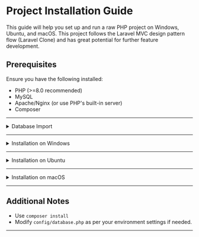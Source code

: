 # Project Installation Guide

This guide will help you set up and run a raw PHP project on Windows, Ubuntu, and macOS. This project follows the Laravel MVC design pattern flow (Laravel Clone) and has great potential for further feature development.

## Prerequisites
Ensure you have the following installed:
- PHP (>=8.0 recommended)
- MySQL
- Apache/Nginx (or use PHP's built-in server)
- Composer

---
<details>
  <summary>Database Import</summary>
  Check file in project root directory
  ![Alt text](https://github.com/sagor-roy/event-management/blob/main/public/assets/src/images/screenshot.jpg)
</details>

---

<details>
  <summary>Installation on Windows</summary>

### 1. Install Required Software
- Download and install [XAMPP](https://www.apachefriends.org/download.html) or [WAMP](https://www.wampserver.com/).
- Alternatively, install PHP, MySQL, and Apache manually.

### 2. Clone the Repository
```sh
 git clone https://github.com/sagor-roy/event-management.git
 cd your-repo
```

### 3. Configure `.env`
Copy `.env.example` to `.env` and update the database configuration.
```sh
APP_NAME = 'Event Management'
APP_ENV = local

DB_HOST = localhost
DB_NAME = 'events_management'
DB_USER = root
DB_PASS = 'your_password'
```
For Production (Hide Server Display Error)
```sh
APP_ENV = production
```
### 4. Start Apache & MySQL
- If using XAMPP, start Apache and MySQL from the XAMPP Control Panel.
- If manually installed, use:
```sh
 php -S localhost:8000 -t public
```

### 5. Import Database
- Open phpMyAdmin (`http://localhost/phpmyadmin`).
- Create a new database and import the `database.sql` file.

### 6. Run the Project
Open a browser and visit:
```sh
 http://localhost/your-project-folder
```
</details>

---

<details>
  <summary>Installation on Ubuntu</summary>

### 1. Install Required Packages
```sh
sudo apt update
sudo apt install apache2 php php-mysql mysql-server unzip
```

### 2. Clone the Repository
```sh
git clone https://github.com/sagor-roy/event-management.git
cd your-repo
```

### 3. Configure `.env` 
Copy `.env.example` to `.env` and update the database configuration.
```sh
APP_NAME = 'Event Management'
APP_ENV = local

DB_HOST = localhost
DB_NAME = 'events_management'
DB_USER = root
DB_PASS = 'your_password'
```
For Production (Hide Server Display Error)
```sh
APP_ENV = production
```
### 4. Set Up MySQL Database
```sh
sudo mysql -u root -p
CREATE DATABASE your_database;
EXIT;
```
Import SQL file:
```sh
mysql -u root -p your_database < database.sql
```

### 5. Configure Apache
```sh
sudo cp -r your-repo /var/www/html/
sudo chmod -R 755 /var/www/html/your-repo
sudo systemctl restart apache2
```

### 6. Run the Project
Open your browser and go to:
```sh
http://localhost/your-repo
```
Or run:
```sh
 php -S localhost:8000 -t public
```
</details>

---

<details>
  <summary>Installation on macOS</summary>

### 1. Install Homebrew (if not installed)
```sh
/bin/bash -c "$(curl -fsSL https://raw.githubusercontent.com/Homebrew/install/HEAD/install.sh)"
```

### 2. Install PHP, MySQL, and Apache
```sh
brew install php mysql apache2
```

### 3. Clone the Repository
```sh
git clone https://github.com/sagor-roy/event-management.git
cd your-repo
```

### 3. Configure `.env`
Copy `.env.example` to `.env` and update the database configuration.
```sh
APP_NAME = 'Event Management'
APP_ENV = local

DB_HOST = localhost
DB_NAME = 'events_management'
DB_USER = root
DB_PASS = 'your_password'
```
For Production (Hide Server Display Error)
```sh
APP_ENV = production
```
### 5. Start MySQL and Import Database
```sh
brew services start mysql
mysql -u root -p -e "CREATE DATABASE your_database;"
mysql -u root -p your_database < database.sql
```

### 6. Run PHP's Built-in Server (Optional)
```sh
php -S localhost:8000 -t public
```
Then, visit:
```sh
http://localhost:8000
```
</details>

---

## Additional Notes
- Use `composer install`
- Modify `config/database.php` as per your environment settings if needed.

---


